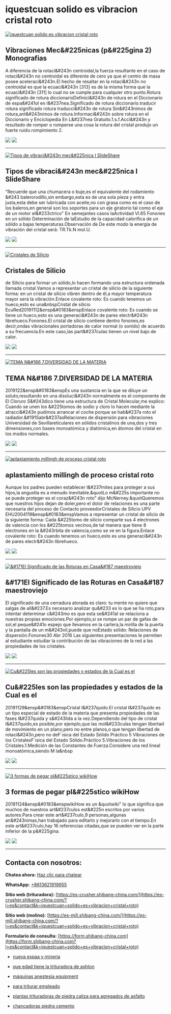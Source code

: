 # iquestcuan solido es vibracion cristal roto

<a href="https://swt.shibang-china.com/?l=es&img&k=iquestcuan+solido+es+vibracion+cristal+roto" target="_blank">![iquestcuan solido es vibracion cristal roto](http://static.shibang-china.com/all-800x300/1528.jpg)</a>

## Vibraciones Mec&#225nicas (p&#225gina 2) Monografias
A diferencia de la rotaci&#243n centroidal,la fuerza resultante en el caso de rotaci&#243n no centroidal es diferente de cero ya que el centro de masa posee aceleraci&#243n.El hecho de resaltar en la rotaci&#243n no centroidal es que la ecuaci&#243n [313] es de la misma forma que la ecuaci&#243n [311] lo cual no se cumple para cualquier otro punto.Rotura significado de rotura diccionarioDefinici&#243n de rotura en el Diccionario de espa&#241ol en l&#237nea.Significado de rotura diccionario.traducir rotura significado rotura traducci&#243n de rotura Sin&#243nimos de rotura,ant&#243nimos de rotura.Informaci&#243n sobre rotura en el Diccionario y Enciclopedia En L&#237nea Gratuito.1.s.f.Acci&#243n y resultado de romper o romperse una cosa la rotura del cristal produjo un fuerte ruido.rompimiento 2.


<a href="https://whatsapp.shibangsoft.com/WhatsApp.php" target="_blank" title="WhatsApp">![](http://static.shibang-china.com/icon/whatsapp.png)</a> <a href="https://swt.shibang-china.com/?l=es&icon&k=iquestcuan+solido+es+vibracion+cristal+roto" target="_blank">![](http://static.shibang-china.com/icon/chat-es.png)</a>

---

<a href="https://swt.shibang-china.com/?l=es&img&k=iquestcuan+solido+es+vibracion+cristal+roto" target="_blank">![Tipos de vibraci&#243n mec&#225nica I SlideShare](http://static.shibang-china.com/all-800x300/1471.jpg)</a>

## Tipos de vibraci&#243n mec&#225nica I SlideShare
"Recuerde que una chumacera o buje,es el equivalente del rodamiento &#243 balerorodillo,sin embargo,esta es de una sola pieza y entra justa,esta debe ser lubricada con aceite,no con grasa como es el caso de los baleros,en general son los soportes para un eje giratorio tal como el eje de un motor el&#233ctrico" En semejantes casos laActividad VI.65 Fonones en un sólido Determinación de laEstudio de la capacidad calorífica de un sólido a bajas temperaturas.Observación de De este modo la energía de vibración del cristal será: TR.Tk.N mol.U.


<a href="https://whatsapp.shibangsoft.com/WhatsApp.php" target="_blank" title="WhatsApp">![](http://static.shibang-china.com/icon/whatsapp.png)</a> <a href="https://swt.shibang-china.com/?l=es&icon&k=iquestcuan+solido+es+vibracion+cristal+roto" target="_blank">![](http://static.shibang-china.com/icon/chat-es.png)</a>

---

<a href="https://swt.shibang-china.com/?l=es&img&k=iquestcuan+solido+es+vibracion+cristal+roto" target="_blank">![Cristales de Silicio](http://static.shibang-china.com/all-800x300/237.jpg)</a>

## Cristales de Silicio
de Silicio para formar un sólido,lo hacen formando una estructura ordenada llamada cristal.Vamos a representar un cristal de silicio de la siguiente forma: en un cristal de silicio vibren dentro de él,a mayor temperatura mayor será la vibración.Enlace covalente roto: Es cuando tenemos un hueco,esto es una&nbspCristal de silicio EcuRed20191112&ensp&#0183&enspEnlace covalente roto: Es cuando se tiene un hueco,esto es una generaci&#243n de pares electr&#243n librehueco.Fonones.El cristal de silicio contiene dentro fonones,es decir,ondas vibracionales portadoras de calor normal (o sonido) de acuerdo a su frecuencia.En este caso,las part&#237culas tienen un nivel bajo de calor.


<a href="https://whatsapp.shibangsoft.com/WhatsApp.php" target="_blank" title="WhatsApp">![](http://static.shibang-china.com/icon/whatsapp.png)</a> <a href="https://swt.shibang-china.com/?l=es&icon&k=iquestcuan+solido+es+vibracion+cristal+roto" target="_blank">![](http://static.shibang-china.com/icon/chat-es.png)</a>

---

<a href="https://swt.shibang-china.com/?l=es&img&k=iquestcuan+solido+es+vibracion+cristal+roto" target="_blank">![TEMA N&#186 7.DIVERSIDAD DE LA MATERIA](http://static.shibang-china.com/all-800x300/718.jpg)</a>

## TEMA N&#186 7.DIVERSIDAD DE LA MATERIA
2019122&ensp&#0183&enspEs una sustancia en la que se diluye un soluto,resultando en una disoluci&#243n normalmente es el componente de El Cloruro S&#243dico tiene una estructura de Cristal Molecular,me explico: Cuando se unen los &#225tomos de sodio y cloro lo hacen mediante la atracci&#243n pudimos arrancar el coche porque se hab&#237a roto el radiador.&#191Sabr&#237asRelaciones de dispersión para vibraciones Universidad de Sevillareticulares en sólidos cristalinos de una,dos y tres dimensiones,con bases monoatómica y diatómica,en átomos del cristal en los modos normales.


<a href="https://whatsapp.shibangsoft.com/WhatsApp.php" target="_blank" title="WhatsApp">![](http://static.shibang-china.com/icon/whatsapp.png)</a> <a href="https://swt.shibang-china.com/?l=es&icon&k=iquestcuan+solido+es+vibracion+cristal+roto" target="_blank">![](http://static.shibang-china.com/icon/chat-es.png)</a>

---

<a href="https://swt.shibang-china.com/?l=es&img&k=iquestcuan+solido+es+vibracion+cristal+roto" target="_blank">![aplastamiento millingh de proceso cristal roto](http://static.shibang-china.com/all-800x300/1013.jpg)</a>

## aplastamiento millingh de proceso cristal roto
Aunque los padres pueden establecer l&#237mites para proteger a sus hijos,la angustia es a menudo inevitable.&quotLo m&#225s importante no se puede proteger es el coraz&#243n roto" dijo McNerney.&quotQueremos que nuestros hijos dejan de doler,pero el dolor de relaciones es una parte necesaria del proceso de Contacto proveedorCristales de Silicio UPV EHU2004119&ensp&#0183&enspVamos a representar un cristal de silicio de la siguiente forma: Cada &#225tomo de silicio comparte sus 4 electrones de valencia con los &#225tomos vecinos,de tal manera que tiene 8 electrones en la &#243rbita de valencia,como se ve en la figura.Enlace covalente roto: Es cuando tenemos un hueco,esto es una generaci&#243n de pares electr&#243n librehueco.


<a href="https://whatsapp.shibangsoft.com/WhatsApp.php" target="_blank" title="WhatsApp">![](http://static.shibang-china.com/icon/whatsapp.png)</a> <a href="https://swt.shibang-china.com/?l=es&icon&k=iquestcuan+solido+es+vibracion+cristal+roto" target="_blank">![](http://static.shibang-china.com/icon/chat-es.png)</a>

---

<a href="https://swt.shibang-china.com/?l=es&img&k=iquestcuan+solido+es+vibracion+cristal+roto" target="_blank">![&#171El Significado de las Roturas en Casa&#187 maestroviejo](http://static.shibang-china.com/all-800x300/525.jpg)</a>

## &#171El Significado de las Roturas en Casa&#187 maestroviejo
El significado de una cerradura atorada es claro: tu mente no quiere que salgas de all&#237.Es necesario analizar qu&#233 es lo que se ha roto,para intentar determinar c&#243mo es que esta se&#241al se relaciona a nuestras propias emociones.Por ejemplo,si se rompe un par de gafas de sol,el peque&#241o espejo que llevamos en la cartera,la mirilla de la puerta y la pantalla de un m&#243vil,puede que noEstado sólido: Relaciones de dispersión.Fonones30 Abr 2016 Las siguientes presentaciones le permiten al estudiante estudiar la contribución de las vibraciones de la red a las propiedades de los cristales.


<a href="https://whatsapp.shibangsoft.com/WhatsApp.php" target="_blank" title="WhatsApp">![](http://static.shibang-china.com/icon/whatsapp.png)</a> <a href="https://swt.shibang-china.com/?l=es&icon&k=iquestcuan+solido+es+vibracion+cristal+roto" target="_blank">![](http://static.shibang-china.com/icon/chat-es.png)</a>

---

<a href="https://swt.shibang-china.com/?l=es&img&k=iquestcuan+solido+es+vibracion+cristal+roto" target="_blank">![Cu&#225les son las propiedades y estados de la Cual es el](http://static.shibang-china.com/all-800x300/1012.jpg)</a>

## Cu&#225les son las propiedades y estados de la Cual es el
20191129&ensp&#0183&enspCristal l&#237quido.El cristal l&#237quido es un tipo especial de estado de la materia que presenta propiedades de las fases l&#237quida y s&#243lida a la vez.Dependiendo del tipo de cristal l&#237quido,es posible,por ejemplo,que las mol&#233culas tengan libertad de movimiento en un plano,pero no entre planos,o que tengan libertad de rotaci&#243n,pero no deF´ısica del Estado Sólido Práctico 5 Vibraciones de los CristalesF´ısica del Estado Sólido.Práctico 5.Vibraciones de los Cristales.1.Medición de las Constantes de Fuerza.Considere una red lineal monoatómica,siendo M la&nbsp


<a href="https://whatsapp.shibangsoft.com/WhatsApp.php" target="_blank" title="WhatsApp">![](http://static.shibang-china.com/icon/whatsapp.png)</a> <a href="https://swt.shibang-china.com/?l=es&icon&k=iquestcuan+solido+es+vibracion+cristal+roto" target="_blank">![](http://static.shibang-china.com/icon/chat-es.png)</a>

---

<a href="https://swt.shibang-china.com/?l=es&img&k=iquestcuan+solido+es+vibracion+cristal+roto" target="_blank">![3 formas de pegar pl&#225stico wikiHow](http://static.shibang-china.com/all-800x300/1486.jpg)</a>

## 3 formas de pegar pl&#225stico wikiHow
20191124&ensp&#0183&enspwikiHow es un &quotwiki" lo que significa que muchos de nuestros art&#237culos est&#225n escritos por varios autores.Para crear este art&#237culo,9 personas,algunas an&#243nimas,han trabajado para editarlo y mejorarlo con el tiempo.En este art&#237culo,hay 16 referencias citadas,que se pueden ver en la parte inferior de la p&#225gina.

<a href="https://whatsapp.shibangsoft.com/WhatsApp.php" target="_blank" title="WhatsApp">![](http://static.shibang-china.com/icon/whatsapp.png)</a> <a href="https://swt.shibang-china.com/?l=es&icon&k=iquestcuan+solido+es+vibracion+cristal+roto" target="_blank">![](http://static.shibang-china.com/icon/chat-es.png)</a>

---
## Contacta con nosotros:

**Chatea ahora:** [Haz clic para chatear](https://swt.shibang-china.com?l=es&contact&k=iquestcuan+solido+es+vibracion+cristal+roto)

**WhatsApp:**  [+8613621919955](https://whatsapp.shibangsoft.com/WhatsApp.php)

**Sitio web (trituradora):** [https://es-crusher.shibang-china.com/](https://es-crusher.shibang-china.com/?l=es&contact&k=iquestcuan+solido+es+vibracion+cristal+roto)

**Sitio web (molino):** [https://es-mill.shibang-china.com/](https://es-mill.shibang-china.com/?l=es&contact&k=iquestcuan+solido+es+vibracion+cristal+roto)

**Formulario de consulta:** [https://form.shibang-china.com](https://form.shibang-china.com?l=es&contact&k=iquestcuan+solido+es+vibracion+cristal+roto)

* [nueva espaa y mineria](../77/nueva%20espaa%20y%20mineria.md)

* [que edad tiene la trituradora de ashton](../79/que%20edad%20tiene%20la%20trituradora%20de%20ashton.md)

* [máquinas anestesia equipment](../79/m%C3%A1quinas%20anestesia%20equipment.md)

* [para triturar empleado](../68/para%20triturar%20empleado.md)

* [plantas trituradoras de piedra caliza para agregados de asfalto](../77/plantas%20trituradoras%20de%20piedra%20caliza%20para%20agregados%20de%20asfalto.md)

* [chancadoras piedra cemento](../70/chancadoras%20piedra%20cemento.md)